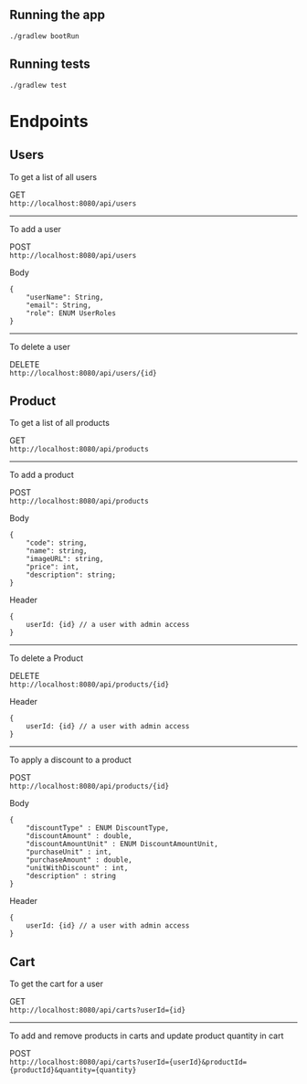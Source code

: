 ## Running the app

```
./gradlew bootRun
```

## Running tests
```
./gradlew test
```


# Endpoints

## Users

To get a list of all users

GET  
`http://localhost:8080/api/users`

---

To add a user

POST  
`http://localhost:8080/api/users`

Body

```
{
    "userName": String,
    "email": String,
    "role": ENUM UserRoles
}
```

---

To delete a user

DELETE  
`http://localhost:8080/api/users/{id}`


## Product

To get a list of all products

GET  
`http://localhost:8080/api/products`

---

To add a product

POST  
`http://localhost:8080/api/products`

Body

```
{
    "code": string,
    "name": string,
    "imageURL": string,
    "price": int,
    "description": string;
}
```

Header

```
{
    userId: {id} // a user with admin access
}
```

---

To delete a Product

DELETE  
`http://localhost:8080/api/products/{id}`

Header

```
{
    userId: {id} // a user with admin access
}
```

---

To apply a discount to a product

POST  
`http://localhost:8080/api/products/{id}`

Body

```
{
    "discountType" : ENUM DiscountType,
    "discountAmount" : double,
    "discountAmountUnit" : ENUM DiscountAmountUnit,
    "purchaseUnit" : int,
    "purchaseAmount" : double,
    "unitWithDiscount" : int,
    "description" : string
}
```

Header

```
{
    userId: {id} // a user with admin access
}
```

## Cart

To get the cart for a user

GET  
`http://localhost:8080/api/carts?userId={id}`

---

To add and remove products in carts and update product quantity in cart

POST  
`http://localhost:8080/api/carts?userId={userId}&productId={productId}&quantity={quantity}`
